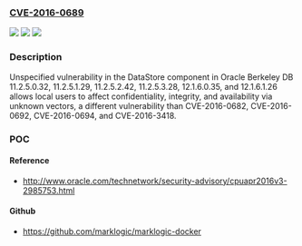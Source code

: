 ### [CVE-2016-0689](https://cve.mitre.org/cgi-bin/cvename.cgi?name=CVE-2016-0689)
![](https://img.shields.io/static/v1?label=Product&message=n%2Fa&color=blue)
![](https://img.shields.io/static/v1?label=Version&message=n%2Fa&color=blue)
![](https://img.shields.io/static/v1?label=Vulnerability&message=n%2Fa&color=brighgreen)

### Description

Unspecified vulnerability in the DataStore component in Oracle Berkeley DB 11.2.5.0.32, 11.2.5.1.29, 11.2.5.2.42, 11.2.5.3.28, 12.1.6.0.35, and 12.1.6.1.26 allows local users to affect confidentiality, integrity, and availability via unknown vectors, a different vulnerability than CVE-2016-0682, CVE-2016-0692, CVE-2016-0694, and CVE-2016-3418.

### POC

#### Reference
- http://www.oracle.com/technetwork/security-advisory/cpuapr2016v3-2985753.html

#### Github
- https://github.com/marklogic/marklogic-docker

